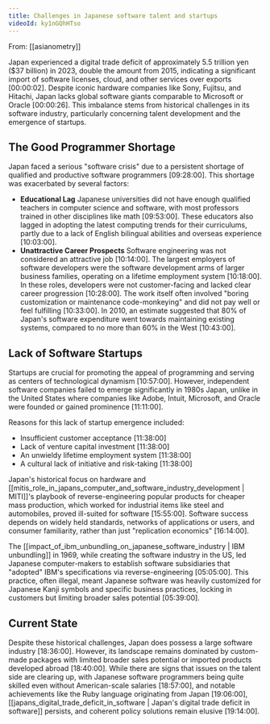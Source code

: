 ```yaml
---
title: Challenges in Japanese software talent and startups
videoId: ky1nGQhHTso
---
```


From: [[asianometry]] <br/> 

Japan experienced a digital trade deficit of approximately 5.5 trillion yen ($37 billion) in 2023, double the amount from 2015, indicating a significant import of software licenses, cloud, and other services over exports <a class="yt-timestamp" data-t="00:00:02">[00:00:02]</a>. Despite iconic hardware companies like Sony, Fujitsu, and Hitachi, Japan lacks global software giants comparable to Microsoft or Oracle <a class="yt-timestamp" data-t="00:00:26">[00:00:26]</a>. This imbalance stems from historical challenges in its software industry, particularly concerning talent development and the emergence of startups.

## The Good Programmer Shortage

Japan faced a serious "software crisis" due to a persistent shortage of qualified and productive software programmers <a class="yt-timestamp" data-t="09:28:00">[09:28:00]</a>. This shortage was exacerbated by several factors:

*   **Educational Lag** Japanese universities did not have enough qualified teachers in computer science and software, with most professors trained in other disciplines like math <a class="yt-timestamp" data-t="09:53:00">[09:53:00]</a>. These educators also lagged in adopting the latest computing trends for their curriculums, partly due to a lack of English bilingual abilities and overseas experience <a class="yt-timestamp" data-t="10:03:00">[10:03:00]</a>.
*   **Unattractive Career Prospects** Software engineering was not considered an attractive job <a class="yt-timestamp" data-t="10:14:00">[10:14:00]</a>. The largest employers of software developers were the software development arms of larger business families, operating on a lifetime employment system <a class="yt-timestamp" data-t="10:18:00">[10:18:00]</a>. In these roles, developers were not customer-facing and lacked clear career progression <a class="yt-timestamp" data-t="10:28:00">[10:28:00]</a>. The work itself often involved "boring customization or maintenance code-monkeying" and did not pay well or feel fulfilling <a class="yt-timestamp" data-t="10:33:00">[10:33:00]</a>. In 2010, an estimate suggested that 80% of Japan's software expenditure went towards maintaining existing systems, compared to no more than 60% in the West <a class="yt-timestamp" data-t="10:43:00">[10:43:00]</a>.

## Lack of Software Startups

Startups are crucial for promoting the appeal of programming and serving as centers of technological dynamism <a class="yt-timestamp" data-t="10:57:00">[10:57:00]</a>. However, independent software companies failed to emerge significantly in 1980s Japan, unlike in the United States where companies like Adobe, Intuit, Microsoft, and Oracle were founded or gained prominence <a class="yt-timestamp" data-t="11:11:00">[11:11:00]</a>.

Reasons for this lack of startup emergence included:
*   Insufficient customer acceptance <a class="yt-timestamp" data-t="11:38:00">[11:38:00]</a>
*   Lack of venture capital investment <a class="yt-timestamp" data-t="11:38:00">[11:38:00]</a>
*   An unwieldy lifetime employment system <a class="yt-timestamp" data-t="11:38:00">[11:38:00]</a>
*   A cultural lack of initiative and risk-taking <a class="yt-timestamp" data-t="11:38:00">[11:38:00]</a>

Japan's historical focus on hardware and [[mitis_role_in_japans_computer_and_software_industry_development | MITI]]'s playbook of reverse-engineering popular products for cheaper mass production, which worked for industrial items like steel and automobiles, proved ill-suited for software <a class="yt-timestamp" data-t="15:55:00">[15:55:00]</a>. Software success depends on widely held standards, networks of applications or users, and consumer familiarity, rather than just "replication economics" <a class="yt-timestamp" data-t="16:14:00">[16:14:00]</a>.

The [[impact_of_ibm_unbundling_on_japanese_software_industry | IBM unbundling]] in 1969, while creating the software industry in the US, led Japanese computer-makers to establish software subsidiaries that "adopted" IBM's specifications via reverse-engineering <a class="yt-timestamp" data-t="05:05:00">[05:05:00]</a>. This practice, often illegal, meant Japanese software was heavily customized for Japanese Kanji symbols and specific business practices, locking in customers but limiting broader sales potential <a class="yt-timestamp" data-t="05:39:00">[05:39:00]</a>.

## Current State

Despite these historical challenges, Japan does possess a large software industry <a class="yt-timestamp" data-t="18:36:00">[18:36:00]</a>. However, its landscape remains dominated by custom-made packages with limited broader sales potential or imported products developed abroad <a class="yt-timestamp" data-t="18:40:00">[18:40:00]</a>. While there are signs that issues on the talent side are clearing up, with Japanese software programmers being quite skilled even without American-scale salaries <a class="yt-timestamp" data-t="18:57:00">[18:57:00]</a>, and notable achievements like the Ruby language originating from Japan <a class="yt-timestamp" data-t="19:06:00">[19:06:00]</a>, [[japans_digital_trade_deficit_in_software | Japan's digital trade deficit in software]] persists, and coherent policy solutions remain elusive <a class="yt-timestamp" data-t="19:14:00">[19:14:00]</a>.